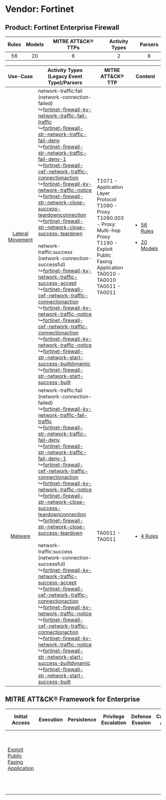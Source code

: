 Vendor: Fortinet
================
Product: Fortinet Enterprise Firewall
-------------------------------------
| Rules | Models | MITRE ATT&CK® TTPs | Activity Types | Parsers |
|:-----:|:------:|:------------------:|:--------------:|:-------:|
|  56   |   20   |         6          |       2        |    8    |

|    Use-Case    | Activity Types (Legacy Event Type)/Parsers    | MITRE ATT&CK® TTP    | Content    |
|:----:| ---- | ---- | ---- |
| [Lateral Movement](../../../UseCases/uc_lateral_movement.md) |  network-traffic:fail (network-connection-failed)<br> ↳[fortinet-firewall-kv-network-traffic-fail-traffic](Ps/pC_fortinetfirewallkvnetworktrafficfailtraffic.md)<br> ↳[fortinet-firewall-str-network-traffic-fail-deny](Ps/pC_fortinetfirewallstrnetworktrafficfaildeny.md)<br> ↳[fortinet-firewall-str-network-traffic-fail-deny-1](Ps/pC_fortinetfirewallstrnetworktrafficfaildeny1.md)<br> ↳[fortinet-firewall-cef-network-traffic-connectionaction](Ps/pC_fortinetfirewallcefnetworktrafficconnectionaction.md)<br> ↳[fortinet-firewall-kv-network-traffic-notice](Ps/pC_fortinetfirewallkvnetworktrafficnotice.md)<br> ↳[fortinet-firewall-str-network-close-success-teardownconnection](Ps/pC_fortinetfirewallstrnetworkclosesuccessteardownconnection.md)<br> ↳[fortinet-firewall-str-network-close-success-teardown](Ps/pC_fortinetfirewallstrnetworkclosesuccessteardown.md)<br><br> network-traffic:success (network-connection-successful)<br> ↳[fortinet-firewall-kv-network-traffic-success-accept](Ps/pC_fortinetfirewallkvnetworktrafficsuccessaccept.md)<br> ↳[fortinet-firewall-cef-network-traffic-connectionaction](Ps/pC_fortinetfirewallcefnetworktrafficconnectionaction.md)<br> ↳[fortinet-firewall-kv-network-traffic-notice](Ps/pC_fortinetfirewallkvnetworktrafficnotice.md)<br> ↳[fortinet-firewall-cef-network-traffic-connectionaction](Ps/pC_fortinetfirewallcefnetworktrafficconnectionaction.md)<br> ↳[fortinet-firewall-kv-network-traffic-notice](Ps/pC_fortinetfirewallkvnetworktrafficnotice.md)<br> ↳[fortinet-firewall-str-network-start-success-builtdynamic](Ps/pC_fortinetfirewallstrnetworkstartsuccessbuiltdynamic.md)<br> ↳[fortinet-firewall-str-network-start-success-built](Ps/pC_fortinetfirewallstrnetworkstartsuccessbuilt.md)<br> | T1071 - Application Layer Protocol<br>T1090 - Proxy<br>T1090.003 - Proxy: Multi-hop Proxy<br>T1190 - Exploit Public Fasing Application<br>TA0010 - TA0010<br>TA0011 - TA0011<br> | [<ul><li>56 Rules</li></ul><ul><li>20 Models</li></ul>](RM/r_m_fortinet_fortinet_enterprise_firewall_Lateral_Movement.md) |
|          [Malware](../../../UseCases/uc_malware.md)          |  network-traffic:fail (network-connection-failed)<br> ↳[fortinet-firewall-kv-network-traffic-fail-traffic](Ps/pC_fortinetfirewallkvnetworktrafficfailtraffic.md)<br> ↳[fortinet-firewall-str-network-traffic-fail-deny](Ps/pC_fortinetfirewallstrnetworktrafficfaildeny.md)<br> ↳[fortinet-firewall-str-network-traffic-fail-deny-1](Ps/pC_fortinetfirewallstrnetworktrafficfaildeny1.md)<br> ↳[fortinet-firewall-cef-network-traffic-connectionaction](Ps/pC_fortinetfirewallcefnetworktrafficconnectionaction.md)<br> ↳[fortinet-firewall-kv-network-traffic-notice](Ps/pC_fortinetfirewallkvnetworktrafficnotice.md)<br> ↳[fortinet-firewall-str-network-close-success-teardownconnection](Ps/pC_fortinetfirewallstrnetworkclosesuccessteardownconnection.md)<br> ↳[fortinet-firewall-str-network-close-success-teardown](Ps/pC_fortinetfirewallstrnetworkclosesuccessteardown.md)<br><br> network-traffic:success (network-connection-successful)<br> ↳[fortinet-firewall-kv-network-traffic-success-accept](Ps/pC_fortinetfirewallkvnetworktrafficsuccessaccept.md)<br> ↳[fortinet-firewall-cef-network-traffic-connectionaction](Ps/pC_fortinetfirewallcefnetworktrafficconnectionaction.md)<br> ↳[fortinet-firewall-kv-network-traffic-notice](Ps/pC_fortinetfirewallkvnetworktrafficnotice.md)<br> ↳[fortinet-firewall-cef-network-traffic-connectionaction](Ps/pC_fortinetfirewallcefnetworktrafficconnectionaction.md)<br> ↳[fortinet-firewall-kv-network-traffic-notice](Ps/pC_fortinetfirewallkvnetworktrafficnotice.md)<br> ↳[fortinet-firewall-str-network-start-success-builtdynamic](Ps/pC_fortinetfirewallstrnetworkstartsuccessbuiltdynamic.md)<br> ↳[fortinet-firewall-str-network-start-success-built](Ps/pC_fortinetfirewallstrnetworkstartsuccessbuilt.md)<br> | TA0011 - TA0011<br>    | [<ul><li>4 Rules</li></ul>](RM/r_m_fortinet_fortinet_enterprise_firewall_Malware.md)    |

MITRE ATT&CK® Framework for Enterprise
--------------------------------------
| Initial Access                                                                         | Execution | Persistence | Privilege Escalation | Defense Evasion | Credential Access | Discovery | Lateral Movement | Collection | Command and Control                                                                                                                                                                                                      | Exfiltration | Impact |
| -------------------------------------------------------------------------------------- | --------- | ----------- | -------------------- | --------------- | ----------------- | --------- | ---------------- | ---------- | ------------------------------------------------------------------------------------------------------------------------------------------------------------------------------------------------------------------------ | ------------ | ------ |
| [Exploit Public Fasing Application](https://attack.mitre.org/techniques/T1190)<br><br> |           |             |                      |                 |                   |           |                  |            | [Proxy: Multi-hop Proxy](https://attack.mitre.org/techniques/T1090/003)<br><br>[Application Layer Protocol](https://attack.mitre.org/techniques/T1071)<br><br>[Proxy](https://attack.mitre.org/techniques/T1090)<br><br> |              |        |